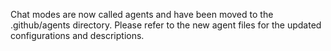 Chat modes are now called agents and have been moved to the .github/agents directory. Please refer to the new agent files for the updated configurations and descriptions.